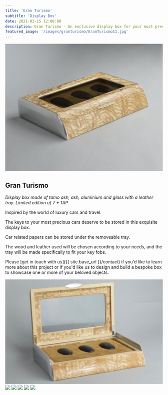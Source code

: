 ```yaml
---
title: 'Gran Turismo'
subtitle: 'Display Box'
date: 2021-03-15 12:00:00
description: Gran Turismo - An exclusive display box for your most precious car key fobs.
featured_image: '/images/granturismo/GranTurismo11.jpg'
---
```


![](/images/granturismo/GranTurismo11.jpg)

## Gran Turismo

*Display box made of tamo ash, ash, aluminium and glass with a leather tray.*
*Limited edition of 7 + 1AP.*

Inspired by the world of luxury cars and travel.

The keys to your most precious cars deserve to be stored in this exquisite display box.

Car related papers can be stored under the removeable tray.

The wood and leather used will be chosen according to your needs, and the tray will be made specifically to fit your key fobs.

Please [get in touch with us]({{ site.base_url }}/contact) if you'd like to learn more about this project or if you'd like us to design and build a bespoke box to showcase one or more of your beloved objects.

<div class="gallery" data-columns="3">
	<img src="/images/granturismo/GranTurismo10.jpg">
	<img src="/images/granturismo/GranTurismo9.jpg">
	<img src="/images/granturismo/GranTurismo12.jpg">
	<img src="/images/granturismo/GranTurismo5.jpg">
	<img src="/images/granturismo/GranTurismo2.jpg">
	<img src="/images/granturismo/GranTurismo4.jpg">
</div>

